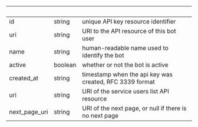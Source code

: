 <!-- Code generated for API Clients. DO NOT EDIT. -->

| &nbsp;        | &nbsp;  | &nbsp;                                                  |
| ------------- | ------- | ------------------------------------------------------- |
| id            | string  | unique API key resource identifier                      |
| uri           | string  | URI to the API resource of this bot user                |
| name          | string  | human-readable name used to identify the bot            |
| active        | boolean | whether or not the bot is active                        |
| created_at    | string  | timestamp when the api key was created, RFC 3339 format |
| uri           | string  | URI of the service users list API resource                  |
| next_page_uri | string  | URI of the next page, or null if there is no next page  |
